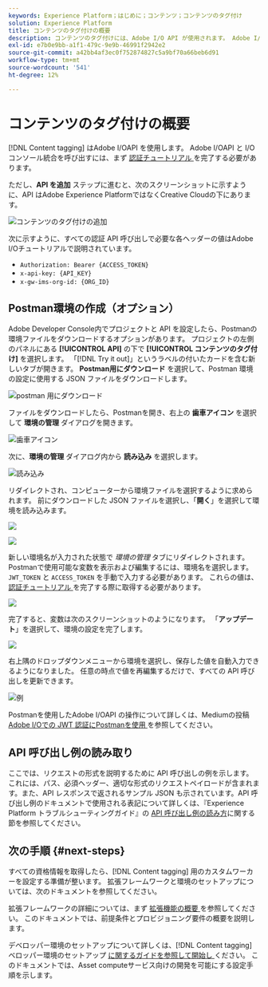 ```yaml
---
keywords: Experience Platform；はじめに；コンテンツ；コンテンツのタグ付け
solution: Experience Platform
title: コンテンツのタグ付けの概要
description: コンテンツのタグ付けには、Adobe I/O API が使用されます。 Adobe I/OAPI と I/O コンソール統合を呼び出すには、まず認証に関するチュートリアルを完了する必要があります。
exl-id: e7b0e9bb-a1f1-479c-9e9b-46991f2942e2
source-git-commit: a42bb4af3ec0f752874827c5a9bf70a66beb6d91
workflow-type: tm+mt
source-wordcount: '541'
ht-degree: 12%

---
```


# コンテンツのタグ付けの概要

[!DNL Content tagging] はAdobe I/OAPI を使用します。 Adobe I/OAPI と I/O コンソール統合を呼び出すには、まず [ 認証チュートリアル ](https://experienceleague.adobe.com/docs/experience-platform/landing/platform-apis/api-authentication.html?lang=ja) を完了する必要があります。

ただし、**API を追加** ステップに進むと、次のスクリーンショットに示すように、API はAdobe Experience PlatformではなくCreative Cloudの下にあります。

![ コンテンツのタグ付けの追加 ](./images/add-api-updated.png)

次に示すように、すべての認証 API 呼び出しで必要な各ヘッダーの値はAdobe I/Oチュートリアルで説明されています。

- `Authorization: Bearer {ACCESS_TOKEN}`
- `x-api-key: {API_KEY}`
- `x-gw-ims-org-id: {ORG_ID}`

## Postman環境の作成（オプション）

Adobe Developer Console内でプロジェクトと API を設定したら、Postmanの環境ファイルをダウンロードするオプションがあります。 プロジェクトの左側のパネルにある **[!UICONTROL API]** の下で **[!UICONTROL コンテンツのタグ付け]** を選択します。 「[!DNL Try it out]」というラベルの付いたカードを含む新しいタブが開きます。 **Postman用にダウンロード** を選択して、Postman 環境の設定に使用する JSON ファイルをダウンロードします。

![postman 用にダウンロード ](./images/add-to-postman-updated.png)

ファイルをダウンロードしたら、Postmanを開き、右上の **歯車アイコン** を選択して **環境の管理** ダイアログを開きます。

![ 歯車アイコン ](./images/select-gear-icon.png)

次に、**環境の管理** ダイアログ内から **読み込み** を選択します。

![ 読み込み ](./images/import-updated.png)

リダイレクトされ、コンピューターから環境ファイルを選択するように求められます。 前にダウンロードした JSON ファイルを選択し、「**開く**」を選択して環境を読み込みます。

![](./images/choose-your-file.png)

![](./images/click-open.png)

新しい環境名が入力された状態で *環境の管理* タブにリダイレクトされます。 Postmanで使用可能な変数を表示および編集するには、環境名を選択します。 `JWT_TOKEN` と `ACCESS_TOKEN` を手動で入力する必要があります。 これらの値は、[ 認証チュートリアル ](https://experienceleague.adobe.com/docs/experience-platform/landing/platform-apis/api-authentication.html?lang=ja) を完了する際に取得する必要があります。

![](./images/re-direct-updated.png)

完了すると、変数は次のスクリーンショットのようになります。 「**アップデート**」を選択して、環境の設定を完了します。

![](./images/final-environment-updated.png)

右上隅のドロップダウンメニューから環境を選択し、保存した値を自動入力できるようになりました。 任意の時点で値を再編集するだけで、すべての API 呼び出しを更新できます。

![例](./images/select-environment-updated.png)

Postmanを使用したAdobe I/OAPI の操作について詳しくは、Mediumの投稿 [Adobe I/Oでの JWT 認証にPostmanを使用 ](https://medium.com/adobetech/using-postman-for-jwt-authentication-on-adobe-i-o-7573428ffe7f) を参照してください。

## API 呼び出し例の読み取り

ここでは、リクエストの形式を説明するために API 呼び出しの例を示します。これには、パス、必須ヘッダー、適切な形式のリクエストペイロードが含まれます。また、API レスポンスで返されるサンプル JSON も示されています。API 呼び出し例のドキュメントで使用される表記について詳しくは、『Experience Platform トラブルシューティングガイド』の [API 呼び出し例の読み方](../../landing/troubleshooting.md)に関する節を参照してください。

## 次の手順 {#next-steps}

すべての資格情報を取得したら、[!DNL Content tagging] 用のカスタムワーカーを設定する準備が整います。 拡張フレームワークと環境のセットアップについては、次のドキュメントを参照してください。

拡張フレームワークの詳細については、まず [ 拡張機能の概要 ](https://experienceleague.adobe.com/docs/asset-compute/using/extend/understand-extensibility.html?lang=ja) を参照してください。 このドキュメントでは、前提条件とプロビジョニング要件の概要を説明します。

デベロッパー環境のセットアップについて詳しくは、[!DNL Content tagging] ベロッパー環境のセットアップ [ に関するガイドを参照して開始し ](https://experienceleague.adobe.com/docs/asset-compute/using/extend/setup-environment.html?lang=ja) ください。 このドキュメントでは、Asset computeサービス向けの開発を可能にする設定手順を示します。
